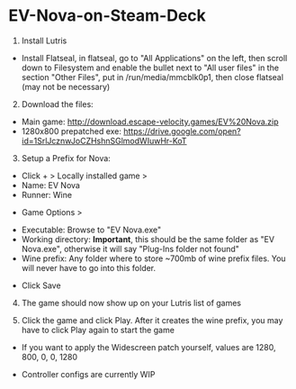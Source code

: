 # EV-Nova-on-Steam-Deck

1. Install Lutris
 - Install Flatseal, in flatseal, go to "All Applications" on the left, then scroll down to Filesystem and enable the bullet next to "All user files"
    in the section "Other Files", put in /run/media/mmcblk0p1, then close flatseal (may not be necessary)
 
2. Download the files:
 - Main game: http://download.escape-velocity.games/EV%20Nova.zip
 - 1280x800 prepatched exe: https://drive.google.com/open?id=1SrlJcznwJoCZHshnSGlmodWIuwHr-KoT
 
3. Setup a Prefix for Nova:
 
- Click + > Locally installed game >
- Name: EV Nova
- Runner: Wine
 
* Game Options > 
- Executable: Browse to "EV Nova.exe"
- Working directory: **Important**, this should be the same folder as "EV Nova.exe", otherwise it will say "Plug-Ins folder not found"
- Wine prefix: Any folder where to store ~700mb of wine prefix files. You will never have to go into this folder.
  
* Click Save
 
4. The game should now show up on your Lutris list of games
 
5. Click the game and click Play. After it creates the wine prefix, you may have to click Play again to start the game
 
* If you want to apply the Widescreen patch yourself, values are 1280, 800, 0, 0, 1280

* Controller configs are currently WIP
